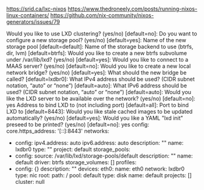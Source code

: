 https://srid.ca/lxc-nixos
https://www.thedroneely.com/posts/running-nixos-linux-containers/
https://github.com/nix-community/nixos-generators/issues/79

Would you like to use LXD clustering? (yes/no) [default=no]:
Do you want to configure a new storage pool? (yes/no) [default=yes]:
Name of the new storage pool [default=default]:
Name of the storage backend to use (btrfs, dir, lvm) [default=btrfs]:
Would you like to create a new btrfs subvolume under /var/lib/lxd? (yes/no) [default=yes]:
Would you like to connect to a MAAS server? (yes/no) [default=no]:
Would you like to create a new local network bridge? (yes/no) [default=yes]:
What should the new bridge be called? [default=lxdbr0]:
What IPv4 address should be used? (CIDR subnet notation, “auto” or “none”) [default=auto]:
What IPv6 address should be used? (CIDR subnet notation, “auto” or “none”) [default=auto]:
Would you like the LXD server to be available over the network? (yes/no) [default=no]: yes
Address to bind LXD to (not including port) [default=all]:
Port to bind LXD to [default=8443]:
Would you like stale cached images to be updated automatically? (yes/no) [default=yes]:
Would you like a YAML "lxd init" preseed to be printed? (yes/no) [default=no]: yes
config:
core.https_address: '[::]:8443'
networks:

- config:
  ipv4.address: auto
  ipv6.address: auto
  description: ""
  name: lxdbr0
  type: ""
  project: default
  storage_pools:
- config:
  source: /var/lib/lxd/storage-pools/default
  description: ""
  name: default
  driver: btrfs
  storage_volumes: []
  profiles:
- config: {}
  description: ""
  devices:
  eth0:
  name: eth0
  network: lxdbr0
  type: nic
  root:
  path: /
  pool: default
  type: disk
  name: default
  projects: []
  cluster: null
